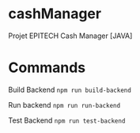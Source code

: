 # cashManager
Projet EPITECH Cash Manager [JAVA]

# Commands

Build Backend
`npm run build-backend`

Run backend
`npm run run-backend`

Test Backend
`npm run test-backend`